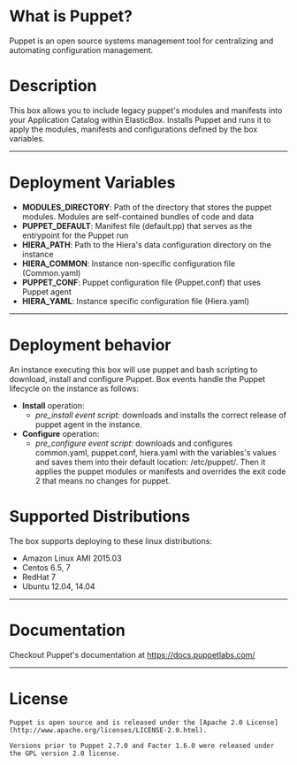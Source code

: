 # What is Puppet?
Puppet is an open source systems management tool for centralizing and automating configuration management.

# Description
This box allows you to include legacy puppet's modules and manifests into your Application Catalog within ElasticBox. Installs Puppet and runs it to apply the modules, manifests and configurations defined by the box variables.

***

# Deployment Variables
*   **MODULES_DIRECTORY**: Path of the directory that stores the puppet modules. Modules are self-contained bundles of code and data
*   **PUPPET_DEFAULT**: Manifest file (default.pp) that serves as the entrypoint for the Puppet run
*   **HIERA_PATH**: Path to the Hiera's data configuration directory on the instance
*   **HIERA_COMMON**: Instance non-specific configuration file (Common.yaml)
*   **PUPPET_CONF**: Puppet configuration file (Puppet.conf) that uses Puppet agent
*   **HIERA_YAML**: Instance specific configuration file (Hiera.yaml)

***

# Deployment behavior
An instance executing this box will use puppet and bash scripting to download, install and configure Puppet. Box events handle the Puppet lifecycle on the instance as follows:

+ **Install** operation:
    * *pre_install event script:* downloads and installs the correct release of puppet agent in the instance.
+ **Configure** operation:
	* *pre_configure event script:* downloads and configures common.yaml, puppet.conf, hiera.yaml with the variables's values and saves them into their default location: /etc/puppet/. Then it applies the puppet modules or manifests and overrides the exit code 2 that means no changes for puppet.

# Supported Distributions
The box supports deploying to these linux distributions:
* Amazon Linux AMI 2015.03
* Centos 6.5, 7
* RedHat 7
* Ubuntu 12.04, 14.04

***

# Documentation
Checkout Puppet's documentation at https://docs.puppetlabs.com/

***

# License
```
Puppet is open source and is released under the [Apache 2.0 License](http://www.apache.org/licenses/LICENSE-2.0.html).

Versions prior to Puppet 2.7.0 and Facter 1.6.0 were released under the GPL version 2.0 license.
```
